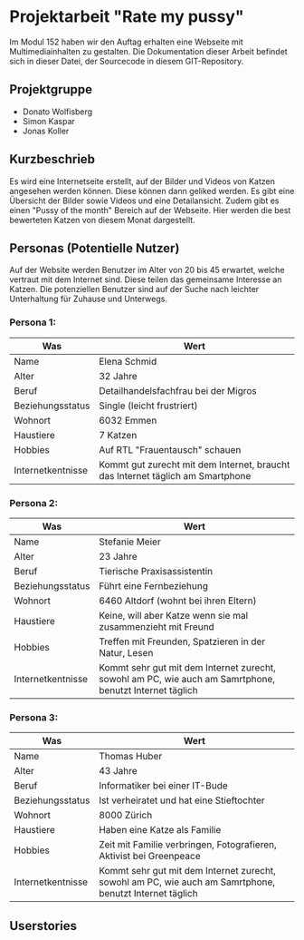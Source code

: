 # Projektarbeit "Rate my pussy"
Im Modul 152 haben wir den Auftag erhalten eine Webseite mit Multimediainhalten zu gestalten. Die Dokumentation dieser Arbeit befindet sich in dieser Datei, der Sourcecode in diesem GIT-Repository.

## Projektgruppe
* Donato Wolfisberg  
* Simon Kaspar  
* Jonas Koller  

## Kurzbeschrieb
Es wird eine Internetseite erstellt, auf der Bilder und Videos von Katzen angesehen werden können. Diese können dann geliked werden. Es gibt eine Übersicht der Bilder sowie Videos und eine Detailansicht.  Zudem gibt es einen "Pussy of the month" Bereich auf der Webseite. Hier werden die best bewerteten Katzen von diesem Monat dargestellt.

## Personas (Potentielle Nutzer)  
Auf der Website werden Benutzer im Alter von 20 bis 45 erwartet, welche vertraut mit dem Internet sind. Diese teilen das gemeinsame Interesse an Katzen. Die potenziellen Benutzer sind auf der Suche nach leichter Unterhaltung für Zuhause und Unterwegs.

### Persona 1:  
| Was               | Wert                                                                           |
|-------------------|--------------------------------------------------------------------------------|
| Name              | Elena Schmid                                                                   |
| Alter             | 32 Jahre                                                                       |
| Beruf             | Detailhandelsfachfrau bei der Migros                                           |
| Beziehungsstatus  | Single (leicht frustriert)                                                     |
| Wohnort           | 6032 Emmen                                                                     |
| Haustiere         | 7 Katzen                                                                       |
| Hobbies           | Auf RTL "Frauentausch" schauen                                                 |
| Internetkentnisse | Kommt gut zurecht mit dem Internet, braucht das Internet täglich am Smartphone | 
  
### Persona 2:  
| Was               | Wert                                                                                                    |
|-------------------|---------------------------------------------------------------------------------------------------------|
| Name              | Stefanie Meier                                                                                          |
| Alter             | 23 Jahre                                                                                                |
| Beruf             | Tierische Praxisassistentin                                                                             |
| Beziehungsstatus  | Führt eine Fernbeziehung                                                                                |
| Wohnort           | 6460 Altdorf (wohnt bei ihren Eltern)                                                                   |
| Haustiere         | Keine, will aber Katze wenn sie mal zusammenzieht mit Freund                                            |
| Hobbies           | Treffen mit Freunden, Spatzieren in der Natur, Lesen                                                    |
| Internetkentnisse | Kommt sehr gut mit dem Internet zurecht, sowohl am PC, wie auch am Samrtphone, benutzt Internet täglich |

### Persona 3:
| Was               | Wert                                                                                                    |
|-------------------|---------------------------------------------------------------------------------------------------------|
| Name              | Thomas Huber                                                                                            |
| Alter             | 43 Jahre                                                                                                |
| Beruf             | Informatiker bei einer IT-Bude                                                                          |
| Beziehungsstatus  | Ist verheiratet und hat eine Stieftochter                                                               |
| Wohnort           | 8000 Zürich                                                                                             |
| Haustiere         | Haben eine Katze als Familie                                                                            |
| Hobbies           | Zeit mit Familie verbringen, Fotografieren, Aktivist bei Greenpeace                                     |
| Internetkentnisse | Kommt sehr gut mit dem Internet zurecht, sowohl am PC, wie auch am Samrtphone, benutzt Internet täglich |

## Userstories

